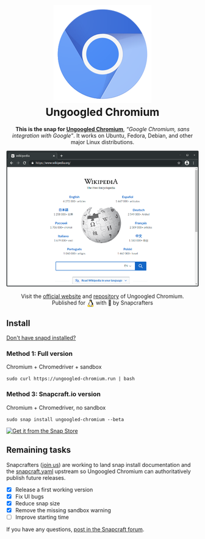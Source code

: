 <h1 align="center">
  <img src="./docs/images/chromium.png" alt="Ungoogled Chromium">
  <br />
  Ungoogled Chromium
</h1>

<p align="center"><b>This is the snap for <a href="https://ungoogled-software.github.io/">Ungoogled Chromium</a></b>, <i>“Google Chromium, sans integration with Google”</i>. It works on Ubuntu, Fedora, Debian, and other major Linux
distributions.</p>

<!-- Uncomment and modify this when you are provided a build status badge
<p align="center">
<a href="https://build.snapcraft.io/user/snapcrafters/fork-and-rename-me"><img src="https://build.snapcraft.io/badge/snapcrafters/fork-and-rename-me.svg" alt="Snap Status"></a>
</p>
-->

![ungoogled-chromium](./docs/images/screenshots/screenshot_wikipedia.png?raw=true "ungoogled-chromium")

<p align="center">Visit the <a href="https://ungoogled-software.github.io/">official website</a> and <a href="https://github.com/Eloston/ungoogled-chromium">repository</a> of Ungoogled Chromium.<br>
Published for <img src="https://raw.githubusercontent.com/anythingcodes/slack-emoji-for-techies/gh-pages/emoji/tux.png" align="top" width="20" /> with 💝 by Snapcrafters</p>

## Install

[Don't have snapd installed?](https://snapcraft.io/docs/core/install)

### Method 1: Full version
Chromium + Chromedriver + sandbox
```Shell
sudo curl https://ungoogled-chromium.run | bash
```
### Method 3: Snapcraft.io version
Chromium + Chromedriver, no sandbox
```Shell
sudo snap install ungoogled-chromium --beta
```

[![Get it from the Snap Store](https://snapcraft.io/static/images/badges/en/snap-store-black.svg)](https://snapcraft.io/ungoogled-chromium)


## Remaining tasks
<!-- Uncomment and modify this when you have a screenshot
![my-snap-name](screenshot.png?raw=true "my-snap-name")
-->

Snapcrafters ([join us](https://forum.snapcraft.io/t/join-snapcrafters/1325)) 
are working to land snap install documentation and
the [snapcraft.yaml](https://github.com/joffreybvn/ungoogled-chromium-snapcraft/blob/master/snap/snapcraft.yaml)
upstream so Ungoogled Chromium can authoritatively publish future releases.

  - [x] Release a first working version
  - [x] Fix UI bugs
  - [x] Reduce snap size  
  - [x] Remove the missing sandbox warning
  - [ ] Improve starting time

If you have any questions, [post in the Snapcraft forum](https://forum.snapcraft.io).

<!--
## The Snapcrafters

| [![Your Name](https://secure.gravatar.com/avatar/ef52a68ca237bd9268b7ea938c4918b4/?s=128)](https://github.com/yourname/) |
| :---: |
| [Joffrey Bienvenu](https://github.com/joffreybvn/)
-->
<!-- Uncomment and modify this when you have upstream contacts
## Upstream

| [![Upstream Name](https://gravatar.com/avatar/bc0bced65e963eb5c3a16cab8b004431?s=128)](https://github.com/joffreybvn) |
| :---: |
| [Upstream Name](https://github.com/upstreamname) |
-->
